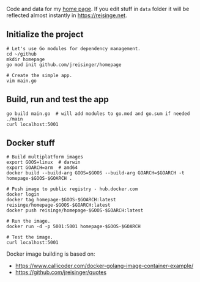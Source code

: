 Code and data for my [home page](https://reisinge.net). If you edit stuff in `data` folder it will be reflected almost instantly in https://reisinge.net.

## Initialize the project

```
# Let's use Go modules for dependency management.
cd ~/github
mkdir homepage
go mod init github.com/jreisinger/homepage

# Create the simple app.
vim main.go
```

## Build, run and test the app

```
go build main.go  # will add modules to go.mod and go.sum if needed
./main
curl localhost:5001
```

## Docker stuff

```
# Build multiplatform images
export GOOS=linux  # darwin
export GOARCH=arm  # amd64
docker build --build-arg GOOS=$GOOS --build-arg GOARCH=$GOARCH -t homepage-$GOOS-$GOARCH .

# Push image to public registry - hub.docker.com
docker login
docker tag homepage-$GOOS-$GOARCH:latest reisinge/homepage-$GOOS-$GOARCH:latest
docker push reisinge/homepage-$GOOS-$GOARCH:latest
```

```
# Run the image.
docker run -d -p 5001:5001 homepage-$GOOS-$GOARCH

# Test the image.
curl localhost:5001
```

Docker image building is based on:

* https://www.callicoder.com/docker-golang-image-container-example/
* https://github.com/jreisinger/quotes
